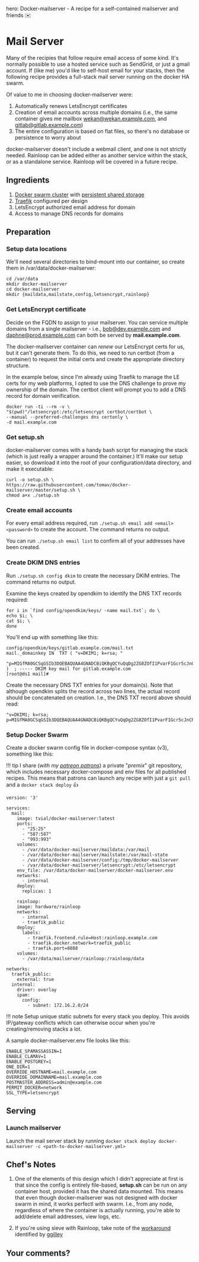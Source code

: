 hero: Docker-mailserver - A recipe for a self-contained mailserver and friends ✉️

# Mail Server

Many of the recipies that follow require email access of some kind. It's  normally possible to use a hosted service such as SendGrid, or just a gmail account. If (like me) you'd like to self-host email for your stacks, then the following recipe provides a full-stack mail server running on the docker HA swarm.

Of value to me in choosing docker-mailserver were:

1. Automatically renews LetsEncrypt certificates
2. Creation of email accounts across multiple domains (i.e., the same container gives me mailbox wekan@wekan.example.com, and gitlab@gitlab.example.com)
3. The entire configuration is based on flat files, so there's no database or persistence to worry about

docker-mailserver doesn't include a webmail client, and one is not strictly needed. Rainloop can be added either as another service within the stack, or as a standalone service. Rainloop will be covered in a future recipe.

## Ingredients

1. [Docker swarm cluster](/ha-docker-swarm/) with [persistent shared storage](/ha-docker-swarm/shared-storage-ceph.md)
2. [Traefik](/ha-docker-swarm/traefik) configured per design
3. LetsEncrypt authorized email address for domain
4. Access to manage DNS records for domains

## Preparation

### Setup data locations

We'll need several directories to bind-mount into our container, so create them in /var/data/docker-mailserver:

```
cd /var/data
mkdir docker-mailserver
cd docker-mailserver
mkdir {maildata,mailstate,config,letsencrypt,rainloop}
```

### Get LetsEncrypt certificate

Decide on the FQDN to assign to your mailserver. You can service multiple domains from a single mailserver - i.e., bob@dev.example.com and daphne@prod.example.com can both be served by **mail.example.com**.

The docker-mailserver container can _renew_ our LetsEncrypt certs for us, but it can't generate them. To do this, we need to run certbot (from a container) to request the initial certs and create the appropriate directory structure.

In the example below, since I'm already using Traefik to manage the LE certs for my web platforms, I opted to use the DNS challenge to prove my ownership of the domain. The certbot client will prompt you to add a DNS record for domain verification.

```
docker run -ti --rm -v \
"$(pwd)"/letsencrypt:/etc/letsencrypt certbot/certbot \
--manual --preferred-challenges dns certonly \
-d mail.example.com
```

### Get setup.sh

docker-mailserver comes with a handy bash script for managing the stack (which is just really a wrapper around the container.) It'll make our setup easier, so download it into the root of your configuration/data directory, and make it executable:

```
curl -o setup.sh \
https://raw.githubusercontent.com/tomav/docker-mailserver/master/setup.sh \
chmod a+x ./setup.sh
```
### Create email accounts

For every email address required, run ```./setup.sh email add <email> <password>``` to create the account. The command returns no output.

You can run ```./setup.sh email list``` to confirm all of your addresses have been created.

### Create DKIM DNS entries

Run ```./setup.sh config dkim``` to create the necessary DKIM entries. The command returns no output.

Examine the keys created by opendkim to identify the DNS TXT records required:

```
for i in `find config/opendkim/keys/ -name mail.txt`; do \
echo $i; \
cat $i; \
done
```

You'll end up with something like this:

```
config/opendkim/keys/gitlab.example.com/mail.txt
mail._domainkey	IN	TXT	( "v=DKIM1; k=rsa; "
	  "p=MIGfMA0GCSqGSIb3DQEBAQUAA4GNADCBiQKBgQCYuQqDg2ZG8ZOfI1PvarF1Gcr5cJnCR8BeCj5HYgeRohSrxKL5utPEF/AWAxXYwnKpgYN837fu74GfqsIuOhu70lPhGV+O2gFVgpXYWHELvIiTqqO0QgarIN63WE2gzE4s0FckfLrMuxMoXr882wuzuJhXywGxOavybmjpnNHhbQIDAQAB" )  ; ----- DKIM key mail for gitlab.example.com
[root@ds1 mail]#
```

Create the necessary DNS TXT entries for your domain(s). Note that although opendkim splits the record across two lines, the actual record should be concatenated on creation. I.e., the DNS TXT record above should read:

```
"v=DKIM1; k=rsa; p=MIGfMA0GCSqGSIb3DQEBAQUAA4GNADCBiQKBgQCYuQqDg2ZG8ZOfI1PvarF1Gcr5cJnCR8BeCj5HYgeRohSrxKL5utPEF/AWAxXYwnKpgYN837fu74GfqsIuOhu70lPhGV+O2gFVgpXYWHELvIiTqqO0QgarIN63WE2gzE4s0FckfLrMuxMoXr882wuzuJhXywGxOavybmjpnNHhbQIDAQAB"
```

### Setup Docker Swarm

Create a docker swarm config file in docker-compose syntax (v3), something like this:

!!! tip
        I share (_with my [patreon patrons](https://www.patreon.com/funkypenguin)_) a private "_premix_" git repository, which includes necessary docker-compose and env files for all published recipes. This means that patrons can launch any recipe with just a ```git pull``` and a ```docker stack deploy``` 👍

```
version: '3'

services:
  mail:
    image: tvial/docker-mailserver:latest
    ports:
      - "25:25"
      - "587:587"
      - "993:993"
    volumes:
      - /var/data/docker-mailserver/maildata:/var/mail
      - /var/data/docker-mailserver/mailstate:/var/mail-state
      - /var/data/docker-mailserver/config:/tmp/docker-mailserver
      - /var/data/docker-mailserver/letsencrypt:/etc/letsencrypt
    env_file: /var/data/docker-mailserver/docker-mailserver.env
    networks:
      - internal
    deploy:
      replicas: 1

	rainloop:
    image: hardware/rainloop
    networks:
      - internal
      - traefik_public
    deploy:
      labels:
        - traefik.frontend.rule=Host:rainloop.example.com
        - traefik.docker.network=traefik_public
        - traefik.port=8888
    volumes:
      - /var/data/mailserver/rainloop:/rainloop/data

networks:
  traefik_public:
    external: true
  internal:
    driver: overlay
    ipam:
      config:
        - subnet: 172.16.2.0/24
```

!!! note
    Setup unique static subnets for every stack you deploy. This avoids IP/gateway conflicts which can otherwise occur when you're creating/removing stacks a lot.

A sample docker-mailserver.env file looks like this:

```
ENABLE_SPAMASSASSIN=1
ENABLE_CLAMAV=1
ENABLE_POSTGREY=1
ONE_DIR=1
OVERRIDE_HOSTNAME=mail.example.com
OVERRIDE_DOMAINNAME=mail.example.com
POSTMASTER_ADDRESS=admin@example.com
PERMIT_DOCKER=network
SSL_TYPE=letsencrypt
```


## Serving

### Launch mailserver

Launch the mail server stack by running ```docker stack deploy docker-mailserver -c <path-to-docker-mailserver.yml>```

## Chef's Notes

1. One of the elements of this design which I didn't appreciate at first is that since the config is entirely file-based, **setup.sh** can be run on any container host, provided it has the shared data mounted. This means that even though docker-mailserver was not designed with docker swarm in mind, it works perfectl with swarm. I.e., from any node, regardless of where the container is actually running, you're able to add/delete email addresses, view logs, etc.

2. If you're using sieve with Rainloop, take note of the [workaround](https://discourse.geek-kitchen.funkypenguin.co.nz/t/mail-server-funky-penguins-geek-cookbook/70/15) identified by [ggilley](https://discourse.geek-kitchen.funkypenguin.co.nz/u/ggilley)

## Your comments?
